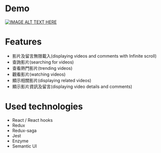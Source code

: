 # Demo

[![IMAGE ALT TEXT HERE](https://img.youtube.com/vi/6pWytZl4E_4/0.jpg)](https://www.youtube.com/watch?v=6pWytZl4E_4)

# Features

- 影片及留言無限載入(displaying videos and comments with Infinite scroll)
- 查詢影片(searching for videos)
- 查看熱門影片(trending videos)
- 觀看影片(watching videos)
- 顯示相關影片(displaying related videos)
- 顯示影片資訊及留言(displaying video details and comments)

# Used technologies

- React / React hooks
- Redux
- Redux-saga
- Jest
- Enzyme
- Semantic UI
